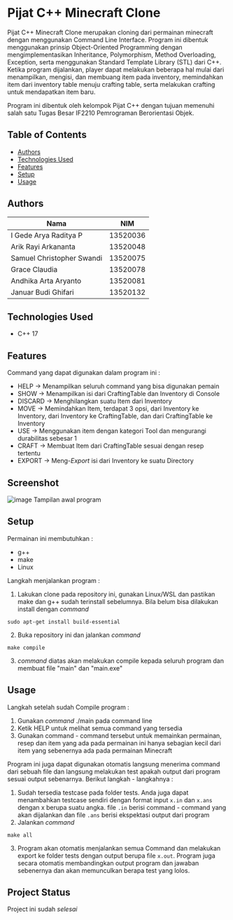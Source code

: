 # Pijat C++ Minecraft Clone
Pijat C++ Minecraft Clone merupakan cloning dari permainan minecraft dengan menggunakan Command Line Interface.
Program ini dibentuk menggunakan prinsip Object-Oriented Programming dengan mengimplementasikan Inheritance, Polymorphism, Method Overloading, Exception, serta menggunakan Standard Template Library (STL) dari C++. Ketika program dijalankan, player dapat melakukan beberapa hal mulai dari menampilkan, mengisi, dan membuang item pada inventory, memindahkan item dari inventory table menuju crafting table, serta melakukan crafting untuk mendapatkan item baru.

Program ini dibentuk oleh kelompok Pijat C++ dengan tujuan memenuhi salah satu Tugas Besar IF2210 Pemrograman Berorientasi Objek. 

## Table of Contents
* [Authors](#authors)
* [Technologies Used](#technologies-used)
* [Features](#features)
* [Setup](#setup)
* [Usage](#usage)

## Authors
| Nama                           | NIM      |
| ------------------------------ | -------- |
| I Gede Arya Raditya P          | 13520036 |
| Arik Rayi Arkananta            | 13520048 |
| Samuel Christopher Swandi      | 13520075 |
| Grace Claudia                  | 13520078 |
| Andhika Arta Aryanto           | 13520081 |
| Januar Budi Ghifari            | 13520132 |

## Technologies Used
- C++ 17 

## Features
Command yang dapat digunakan dalam program ini :
- HELP -> Menampilkan seluruh command yang bisa digunakan pemain
- SHOW -> Menampilkan isi dari CraftingTable dan Inventory di Console
- DISCARD -> Menghilangkan suatu Item dari Inventory
- MOVE -> Memindahkan Item, terdapat 3 opsi, dari Inventory ke Inventory, dari Inventory ke CraftingTable, dan dari CraftingTable ke Inventory
- USE -> Menggunakan item dengan kategori Tool dan mengurangi durabilitas sebesar 1
- CRAFT -> Membuat Item dari CraftingTable sesuai dengan resep tertentu
- EXPORT -> Meng-_Export_ isi dari Inventory ke suatu Directory 

## Screenshot
![image](https://user-images.githubusercontent.com/71170262/160136485-2b62ec9a-2a1d-44fc-887d-27ba8d94bbc5.png)
Tampilan awal program

## Setup
Permainan ini membutuhkan : 
- g++
- make
- Linux

Langkah menjalankan program :
1. Lakukan clone pada repository ini, gunakan Linux/WSL dan pastikan make dan g++ sudah terinstall sebelumnya. Bila belum bisa dilakukan install dengan _command_
```
sudo apt-get install build-essential
```
2. Buka repository ini dan jalankan _command_
```
make compile
```
3. _command_ diatas akan melakukan compile kepada seluruh program dan membuat file "main" dan "main.exe"

## Usage

Langkah setelah sudah Compile program : 
1. Gunakan _command_ ./main pada command line
2. Ketik HELP untuk melihat semua command yang tersedia
3. Gunakan command - command tersebut untuk memainkan permainan, resep dan item yang ada pada permainan ini hanya sebagian kecil dari item yang sebenernya ada pada permainan Minecraft

Program ini juga dapat digunakan otomatis langsung menerima command dari sebuah file dan langsung melakukan test apakah output dari program sesuai output sebenarnya. Berikut langkah - langkahnya :
1. Sudah tersedia testcase pada folder tests. Anda juga dapat menambahkan testcase sendiri dengan format input ``x.in`` dan ``x.ans`` dengan x berupa suatu angka. file ``.in`` berisi command - command yang akan dijalankan dan file ``.ans`` berisi ekspektasi output dari program
2. Jalankan _command_
```
make all
```
3. Program akan otomatis menjalankan semua Command dan melakukan export ke folder tests dengan output berupa file ``x.out``. Program juga secara otomatis membandingkan output program dan jawaban sebenernya dan akan memunculkan berapa test yang lolos.

## Project Status
Project ini sudah  _selesai_ 


